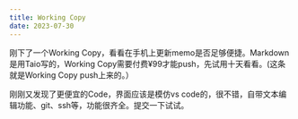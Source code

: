```yaml
---
title: Working Copy
date: 2023-07-30
---
```

刚下了一个Working Copy，看看在手机上更新memo是否足够便捷。Markdown是用Taio写的，Working Copy需要付费¥99才能push，先试用十天看看。(这条就是Working Copy push上来的。）

刚刚又发现了更便宜的Code，界面应该是模仿vs code的，很不错，自带文本编辑功能、git、ssh等，功能很齐全。提交一下试试。
